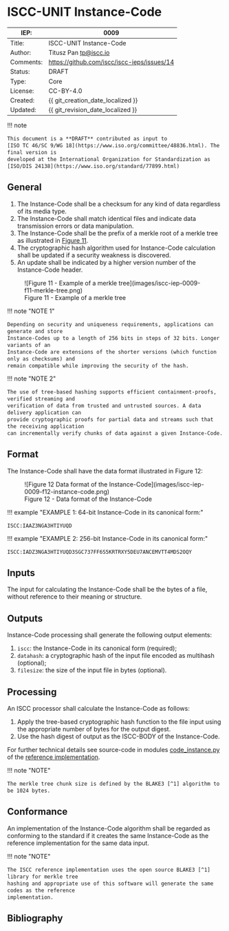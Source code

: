 # ISCC-UNIT Instance-Code

| IEP:      | 0009                                        |
|-----------|---------------------------------------------|
| Title:    | ISCC-UNIT Instance-Code                     |
| Author:   | Titusz Pan <tp@iscc.io>             |
| Comments: | https://github.com/iscc/iscc-ieps/issues/14 |
| Status:   | DRAFT                                       |
| Type:     | Core                                        |
| License:  | CC-BY-4.0                                   |
| Created:  | {{ git_creation_date_localized }}           |
| Updated:  | {{ git_revision_date_localized }}           |

!!! note

    This document is a **DRAFT** contributed as input to 
    [ISO TC 46/SC 9/WG 18](https://www.iso.org/committee/48836.html). The final version is 
    developed at the International Organization for Standardization as
    [ISO/DIS 24138](https://www.iso.org/standard/77899.html)

## General

1. The Instance-Code shall be a checksum for any kind of data regardless of its media type.
2. The Instance-Code shall match identical files and indicate data transmission errors or data manipulation.
3. The Instance-Code shall be the prefix of a merkle root of a merkle tree as illustrated in [Figure 11](#fig-merkle-tree).
4. The cryptographic hash algorithm used for Instance-Code calculation shall be updated if a security weakness is discovered.
5. An update shall be indicated by a higher version number of the Instance-Code header.


<figure markdown id="fig-merkle-tree">
  ![Figure 11 - Example of a merkle tree](images/iscc-iep-0009-f11-merkle-tree.png)
  <figcaption>Figure 11 - Example of a merkle tree</figcaption>
</figure>

!!! note "NOTE 1"

    Depending on security and uniqueness requirements, applications can generate and store 
    Instance-Codes up to a length of 256 bits in steps of 32 bits. Longer variants of an 
    Instance-Code are extensions of the shorter versions (which function only as checksums) and 
    remain compatible while improving the security of the hash.

!!! note "NOTE 2"

    The use of tree-based hashing supports efficient containment-proofs, verified streaming and 
    verification of data from trusted and untrusted sources. A data delivery application can 
    provide cryptographic proofs for partial data and streams such that the receiving application 
    can incrementally verify chunks of data against a given Instance-Code.

## Format

The Instance-Code shall have the data format illustrated in Figure 12:

<figure markdown>
  ![Figure 12 Data format of the Instance-Code](images/iscc-iep-0009-f12-instance-code.png)
  <figcaption>Figure 12 - Data format of the Instance-Code</figcaption>
</figure>

!!! example "EXAMPLE 1: 64-bit Instance-Code in its canonical form:"

    ISCC:IAAZ3NGA3HTIYUQD

!!! example "EXAMPLE 2: 256-bit Instance-Code in its canonical form:"

    ISCC:IADZ3NGA3HTIYUQD3SGC737FF6S5KRTRXY5DEU7ANCEMVTT4MDS2OQY

## Inputs

The input for calculating the Instance-Code shall be the bytes of a file, without reference to 
their meaning or structure.

## Outputs

Instance-Code processing shall generate the following output elements:

1. `iscc`: the Instance-Code in its canonical form (required);
2. `datahash`: a cryptographic hash of the input file encoded as multihash (optional);
3. `filesize`: the size of the input file in bytes (optional).

## Processing

An ISCC processor shall calculate the Instance-Code as follows:

1. Apply the tree-based cryptographic hash function to the file input using the appropriate number of bytes for the output digest.
2. Use the hash digest of output as the ISCC-BODY of the Instance-Code.

For further technical details see source-code in modules 
[code_instance.py](https://github.com/iscc/iscc-core/blob/main/iscc_core/code_instance.py) of the 
[reference implementation](https://github.com/iscc/iscc-core).

!!! note "NOTE"

    The merkle tree chunk size is defined by the BLAKE3 [^1] algorithm to be 1024 bytes.

## Conformance

An implementation of the Instance-Code algorithm shall be regarded as conforming to the standard 
if it creates the same Instance-Code as the reference implementation for the same data input.

!!! note "NOTE"

    The ISCC reference implementation uses the open source BLAKE3 [^1] library for merkle tree 
    hashing and appropriate use of this software will generate the same codes as the reference 
    implementation.

## Bibliography

[^1]: O’Connor, J., Aumasson, J.P., Neves, S., Wilcox-O’Hearn, Z., *BLAKE3: one function, fast everywhere.* 
Version 20211102173700, accessed July 2022. 
Available at https://github.com/BLAKE3-team/BLAKE3-specs/blob/master/blake3.pdf

